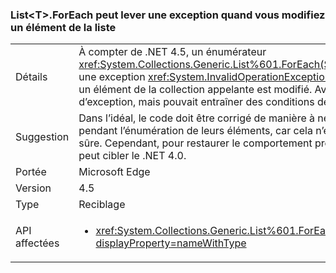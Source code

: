### <a name="listlttgtforeach-can-throw-exception-when-modifying-list-item"></a>List&lt;T&gt;.ForEach peut lever une exception quand vous modifiez un élément de la liste

|   |   |
|---|---|
|Détails|À compter de .NET 4.5, un énumérateur <xref:System.Collections.Generic.List%601.ForEach(System.Action{%600})> lève une exception <xref:System.InvalidOperationException?displayProperty=name> si un élément de la collection appelante est modifié. Avant, il ne levait pas d’exception, mais pouvait entraîner des conditions de concurrence.|
|Suggestion|Dans l’idéal, le code doit être corrigé de manière à ne pas modifier les listes pendant l’énumération de leurs éléments, car cela n’est jamais une opération sûre. Cependant, pour restaurer le comportement précédent, une application peut cibler le .NET 4.0.|
|Portée|Microsoft Edge|
|Version|4.5|
|Type|Reciblage|
|API affectées|<ul><li><xref:System.Collections.Generic.List%601.ForEach(System.Action{%600})?displayProperty=nameWithType></li></ul>|

